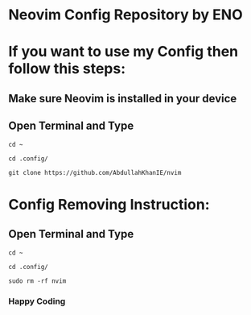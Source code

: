 # Neovim Config Repository by ENO
# If you want to use my Config then follow this steps:
## Make sure Neovim is installed in your device 
## Open Terminal and Type
```
cd ~
```
``` 
cd .config/
```
```
git clone https://github.com/AbdullahKhanIE/nvim 
```

# Config Removing Instruction:
## Open Terminal and Type
```
cd ~
```
``` 
cd .config/
```
```
sudo rm -rf nvim
```

### Happy Coding
